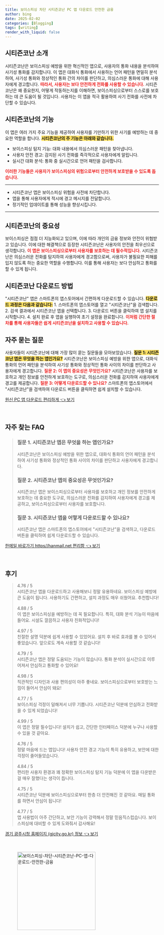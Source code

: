 ```yaml
---
title: 보이스피싱 차단 시티즌코난 PC 앱 다운로드 안전한 금융
author: bing
date: 2025-02-02
categories: [Blogging]
tags: [writing]
render_with_liquid: false
---
```



<h2 id='시티즌코난_소개'>시티즌코난 소개</h2>

<p>시티즌코난은 보이스피싱 예방을 위한 혁신적인 앱으로, 사용자의 통화 내용을 분석하여 사기성 통화를 감지합니다. 이 앱은 대화식 통화에서 사용하는 언어 패턴을 면밀히 분석하여, 사기성 통화와 정상적인 통화 간의 차이를 판단하고, 의심스러운 통화에 대해 사용자에게 경고합니다. <b><span style="color: #ee2323;">따라서, 사용자는 보다 안전하게 전화를 사용할 수 있습니다.</span></b>
시티즌코난은 왜 중요한지, 어떻게 작동하는지를 이해하면, 보이스피싱으로부터 스스로를 보호하는 데 큰 도움이 될 것입니다. 사용자는 이 앱을 적극 활용하여 사기 전화를 사전에 차단할 수 있습니다.</p>

<h2 id='시티즌코난_기능'>시티즌코난의 기능</h2>

<p>이 앱은 여러 가지 주요 기능을 제공하여 사용자를 기만하기 위한 사기를 예방하는 데 중요한 역할을 합니다. <b><span style="background-color: #ffe066;">시티즌코난의 주 기능은 아래와 같습니다.</span></b>
<ul>
    <li>보이스피싱 탐지 기능: 대화 내용에서 의심스러운 패턴을 찾아냅니다.</li>
    <li>사용자 안전 경고: 감지된 사기 전화를 즉각적으로 사용자에게 알립니다.</li>
    <li>실시간 대화 분석: 통화 중 실시간으로 언어 패턴을 검사합니다.</li>
</ul>
<b><span style="color: #ee2323;">이러한 기능들은 사용자가 보이스피싱의 위험으로부터 안전하게 보호받을 수 있도록 돕습니다.</span></b></p>

<hr />

<ul>
    <li>시티즌코난 앱은 보이스피싱 위험을 사전에 차단합니다.</li>
    <li>앱을 통해 사용자에게 적시에 경고 메시지를 전달합니다.</li>
    <li>정기적인 업데이트를 통해 성능을 향상시킵니다.</li>
</ul>

<hr />

<h2 id='시티즌코난_중요성'>시티즌코난의 중요성</h2>

<p>보이스피싱은 점점 더 지능화되고 있으며, 이에 따라 개인의 금융 정보와 안전이 위협받고 있습니다. 이에 대한 해결책으로 등장한 시티즌코난은 사용자의 안전을 최우선으로 생각합니다. <b><span style="color: #ee2323;">이 앱은 보이스피싱으로부터 사용자를 보호하는 데 필수적입니다.</span></b>
시티즌코난은 의심스러운 전화를 탐지하여 사용자에게 경고함으로써, 사용자가 불필요한 피해를 입지 않도록 하는 중요한 역할을 수행합니다. 이를 통해 사용자는 보다 안심하고 통화를 할 수 있게 됩니다.</p>

<h2 id='시티즌코난_다운로드_방법'>시티즌코난 다운로드 방법</h2>

<p>"시티즌코난" 앱은 스마트폰의 앱스토어에서 간편하게 다운로드할 수 있습니다. <b><span style="background-color: #ffe066;">다운로드 과정은 다음과 같습니다:</span></b>
1. 스마트폰의 앱스토어를 열고 "시티즌코난"을 검색합니다.
2. 검색 결과에서 시티즌코난 앱을 선택합니다.
3. 다운로드 버튼을 클릭하여 앱 설치를 시작합니다.
4. 설치 완료 후 앱을 실행하여 초기 설정을 완료합니다.
<b><span style="color: #ee2323;">이처럼 간단한 절차를 통해 사용자들은 쉽게 시티즌코난을 설치하고 사용할 수 있습니다.</span></b></p>

<h2 id='자주_묻는_질문'>자주 묻는 질문</h2>

<p>사용자들이 시티즌코난에 대해 가장 많이 묻는 질문들을 모아보았습니다. <b><span style="background-color: #ffe066;">질문 1: 시티즌코난 앱은 무엇을 하는 앱인가요?</span></b> 
시티즌코난은 보이스피싱 예방을 위한 앱으로, 대화식 통화의 언어 패턴을 분석하여 사기성 통화와 정상적인 통화 사이의 차이를 판단하고 사용자에게 경고합니다. <b><span style="color: #ee2323;">질문 2: 이 앱의 중요성은 무엇인가요?</span></b>
시티즌코난은 사용자를 보호하고 개인 정보를 안전하게 보호하는 도구로, 의심스러운 전화를 감지하여 사용자에게 경고를 제공합니다. <b><span style="color: #ee2323;">질문 3: 어떻게 다운로드할 수 있나요?</span></b>
스마트폰의 앱스토어에서 "시티즌코난"을 검색하여 다운로드 버튼을 클릭하면 쉽게 설치할 수 있습니다.</p>


<p><a class="click-button" title="원신 PC 앱 다운로드 편리하게" href="https://aptwhite.github.io/posts/%EC%9B%90%EC%8B%A0-PC-%EC%95%B1-%EB%8B%A4%EC%9A%B4%EB%A1%9C%EB%93%9C-%ED%8E%B8%EB%A6%AC%ED%95%98%EA%B2%8C/" rel="dofollow">원신 PC 앱 다운로드 편리하게 👈 보기</a></p><br>
<h2 id='자주_찾는_FAQ'>자주 찾는 FAQ</h2>
<div itemscope="" itemtype="https://schema.org/FAQPage">
<blockquote>
<div itemscope="" itemprop="mainEntity" itemtype="https://schema.org/Question">
<h3 itemprop="name">질문 1. 시티즌코난 앱은 무엇을 하는 앱인가요?</h3>
<div itemscope="" itemprop="acceptedAnswer" itemtype="https://schema.org/Answer">
<span itemprop="text">
<p>시티즌코난은 보이스피싱 예방을 위한 앱으로, 대화식 통화의 언어 패턴을 분석하여 사기성 통화와 정상적인 통화 사이의 차이를 판단하고 사용자에게 경고합니다.</p>
</span>
</div>
</div>
<div itemscope="" itemprop="mainEntity" itemtype="https://schema.org/Question">
<h3 itemprop="name">질문 2. 시티즌코난 앱의 중요성은 무엇인가요?</h3>
<div itemscope="" itemprop="acceptedAnswer" itemtype="https://schema.org/Answer">
<span itemprop="text">
<p>시티즌코난 앱은 보이스피싱으로부터 사용자를 보호하고 개인 정보를 안전하게 보호하는 데 중요한 도구로, 의심스러운 전화를 감지하여 사용자에게 경고를 제공하고, 보이스피싱으로부터 사용자를 보호합니다.</p>
</span>
</div>
</div>
<div itemscope="" itemprop="mainEntity" itemtype="https://schema.org/Question">
<h3 itemprop="name">질문 3. 시티즌코난 앱을 어떻게 다운로드할 수 있나요?</h3>
<div itemscope="" itemprop="acceptedAnswer" itemtype="https://schema.org/Answer">
<span itemprop="text">
<p>시티즌코난 앱은 스마트폰의 앱스토어에서 "시티즌코난"을 검색하고, 다운로드 버튼을 클릭하여 쉽게 다운로드할 수 있습니다.</p>
</span>
</div>
</div>
</blockquote>
</div>
<p><a class="click-button" title="한메일 바로가기 https//hanmail.net 편리함" href="https://aptwhite.github.io/posts/%ED%95%9C%EB%A9%94%EC%9D%BC-%EB%B0%94%EB%A1%9C%EA%B0%80%EA%B8%B0-httpshanmail.net-%ED%8E%B8%EB%A6%AC%ED%95%A8/" rel="dofollow">한메일 바로가기 https//hanmail.net 편리함 👈 보기</a></p><br>
<h2 id='후기'>후기</h2>
<div itemscope itemtype="https://schema.org/Product">
  <blockquote>
  <div itemprop="review" itemscope itemtype="https://schema.org/Review">
      <div itemprop="reviewRating" itemscope itemtype="https://schema.org/Rating"> <span itemprop="ratingValue">4.76</span> / <span itemprop="bestRating">5</span> </div>
      <span itemprop="reviewBody">시티즌코난 앱을 다운로드하고 사용해보니 정말 유용하네요. 보이스피싱 예방에 큰 도움이 됩니다. 사용하기도 간편하고, 설치 과정도 매우 쉬웠어요. 추천합니다!</span>
  </div>
  <br>
  <div itemprop="review" itemscope itemtype="https://schema.org/Review">
      <div itemprop="reviewRating" itemscope itemtype="https://schema.org/Rating"> <span itemprop="ratingValue">4.88</span> / <span itemprop="bestRating">5</span> </div>
      <span itemprop="reviewBody">이 앱은 보이스피싱을 예방하는 데 꼭 필요합니다. 특히, 대화 분석 기능이 마음에 들어요. 시설도 깔끔하고 사용자 친화적입니다!</span>
  </div>
  <br>
  <div itemprop="review" itemscope itemtype="https://schema.org/Review">
      <div itemprop="reviewRating" itemscope itemtype="https://schema.org/Rating"> <span itemprop="ratingValue">4.97</span> / <span itemprop="bestRating">5</span> </div>
      <span itemprop="reviewBody">친절한 설명 덕분에 쉽게 사용할 수 있었어요. 설치 후 바로 효과를 볼 수 있어서 좋았습니다. 앞으로도 계속 사용할 것 같습니다!</span>
  </div>
  <br>
  <div itemprop="review" itemscope itemtype="https://schema.org/Review">
      <div itemprop="reviewRating" itemscope itemtype="https://schema.org/Rating"> <span itemprop="ratingValue">4.79</span> / <span itemprop="bestRating">5</span> </div>
      <span itemprop="reviewBody">시티즌코난 앱은 정말 도움되는 기능이 많습니다. 통화 분석이 실시간으로 이루어져서 안심하고 통화할 수 있어요!</span>
  </div>
  <br>
  <div itemprop="review" itemscope itemtype="https://schema.org/Review">
      <div itemprop="reviewRating" itemscope itemtype="https://schema.org/Rating"> <span itemprop="ratingValue">4.98</span> / <span itemprop="bestRating">5</span> </div>
      <span itemprop="reviewBody">직관적인 디자인과 사용 편의성이 아주 좋네요. 보이스피싱으로부터 보호받는 느낌이 들어서 안심이 돼요!</span>
  </div>
  <br>
  <div itemprop="review" itemscope itemtype="https://schema.org/Review">
      <div itemprop="reviewRating" itemscope itemtype="https://schema.org/Rating"> <span itemprop="ratingValue">4.77</span> / <span itemprop="bestRating">5</span> </div>
      <span itemprop="reviewBody">보이스피싱 걱정이 덜해져서 너무 기쁩니다. 시티즌코난 덕분에 안심하고 전화받을 수 있게 되었습니다!</span>
  </div>
  <br>
  <div itemprop="review" itemscope itemtype="https://schema.org/Review">
      <div itemprop="reviewRating" itemscope itemtype="https://schema.org/Rating"> <span itemprop="ratingValue">4.99</span> / <span itemprop="bestRating">5</span> </div>
      <span itemprop="reviewBody">이 앱은 정말 필수입니다! 설치가 쉽고, 간단한 인터페이스 덕분에 누구나 사용할 수 있을 것 같아요.</span>
  </div>
  <br>
  <div itemprop="review" itemscope itemtype="https://schema.org/Review">
      <div itemprop="reviewRating" itemscope itemtype="https://schema.org/Rating"> <span itemprop="ratingValue">4.76</span> / <span itemprop="bestRating">5</span> </div>
      <span itemprop="reviewBody">정말 마음에 드는 앱입니다! 사용자 안전 경고 기능이 특히 유용하고, 보안에 대한 걱정이 줄어들었습니다.</span>
  </div>
  <br>
  <div itemprop="review" itemscope itemtype="https://schema.org/Review">
      <div itemprop="reviewRating" itemscope itemtype="https://schema.org/Rating"> <span itemprop="ratingValue">4.84</span> / <span itemprop="bestRating">5</span> </div>
      <span itemprop="reviewBody">편리한 사용자 환경과 꽤 정확한 보이스피싱 탐지 기능 덕분에 이 앱을 다운받은 걸 매우 잘했다는 생각이 듭니다.</span>
  </div>
  <br>
  <div itemprop="review" itemscope itemtype="https://schema.org/Review">
      <div itemprop="reviewRating" itemscope itemtype="https://schema.org/Rating"> <span itemprop="ratingValue">4.75</span> / <span itemprop="bestRating">5</span> </div>
      <span itemprop="reviewBody">시티즌코난 덕분에 보이스피싱으로부터 한층 더 안전해진 것 같아요. 매일 통화를 하면서 안심이 됩니다!</span>
  </div>
  <br>
  <div itemprop="review" itemscope itemtype="https://schema.org/Review">
      <div itemprop="reviewRating" itemscope itemtype="https://schema.org/Rating"> <span itemprop="ratingValue">4.77</span> / <span itemprop="bestRating">5</span> </div>
      <span itemprop="reviewBody">앱 사용법이 아주 간단하고, 보안 기능이 강력해서 정말 믿음직스럽습니다. 보이스피싱에 대비할 수 있게 도와줘서 감사해요!</span>
  </div>
  </blockquote>
</div>
<p><a class="click-button" title="경기 광주시청 홈페이지 (gjcity.go.kr) 정보" href="https://aptwhite.github.io/posts/%EA%B2%BD%EA%B8%B0-%EA%B4%91%EC%A3%BC%EC%8B%9C%EC%B2%AD-%ED%99%88%ED%8E%98%EC%9D%B4%EC%A7%80-(gjcity.go.kr)-%EC%A0%95%EB%B3%B4/" rel="dofollow">경기 광주시청 홈페이지 (gjcity.go.kr) 정보 👈 보기</a></p><br>
<figure class="image"><img src="https://aptwhite.github.io/assets/img/thumbnail/보이스피싱-차단-시티즌코난-PC-앱-다운로드-안전한-금융.webp" alt="보이스피싱-차단-시티즌코난-PC-앱-다운로드-안전한-금융" width="256" height="256"></figure>